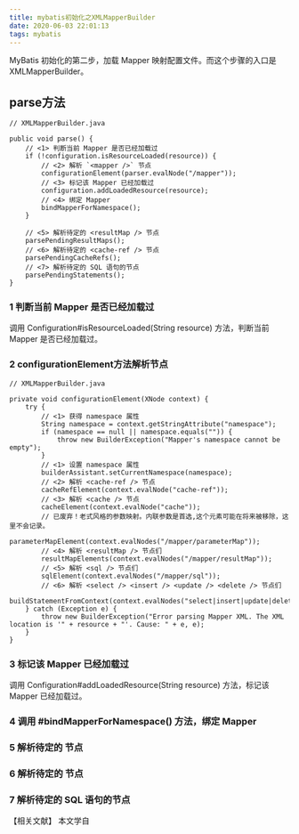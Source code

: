 ```yaml
---
title: mybatis初始化之XMLMapperBuilder
date: 2020-06-03 22:01:13
tags: mybatis
---
```

MyBatis 初始化的第二步，加载 Mapper 映射配置文件。而这个步骤的入口是 XMLMapperBuilder。
<!--more-->

## parse方法

```
// XMLMapperBuilder.java

public void parse() {
    // <1> 判断当前 Mapper 是否已经加载过
    if (!configuration.isResourceLoaded(resource)) {
        // <2> 解析 `<mapper />` 节点
        configurationElement(parser.evalNode("/mapper"));
        // <3> 标记该 Mapper 已经加载过
        configuration.addLoadedResource(resource);
        // <4> 绑定 Mapper
        bindMapperForNamespace();
    }

    // <5> 解析待定的 <resultMap /> 节点
    parsePendingResultMaps();
    // <6> 解析待定的 <cache-ref /> 节点
    parsePendingCacheRefs();
    // <7> 解析待定的 SQL 语句的节点
    parsePendingStatements();
}
```
### 1 判断当前 Mapper 是否已经加载过
调用 Configuration#isResourceLoaded(String resource) 方法，判断当前 Mapper 是否已经加载过。

### 2 configurationElement方法解析<mapper>节点
```
// XMLMapperBuilder.java

private void configurationElement(XNode context) {
    try {
        // <1> 获得 namespace 属性
        String namespace = context.getStringAttribute("namespace");
        if (namespace == null || namespace.equals("")) {
            throw new BuilderException("Mapper's namespace cannot be empty");
        }
        // <1> 设置 namespace 属性
        builderAssistant.setCurrentNamespace(namespace);
        // <2> 解析 <cache-ref /> 节点
        cacheRefElement(context.evalNode("cache-ref"));
        // <3> 解析 <cache /> 节点
        cacheElement(context.evalNode("cache"));
        // 已废弃！老式风格的参数映射。内联参数是首选,这个元素可能在将来被移除，这里不会记录。
        parameterMapElement(context.evalNodes("/mapper/parameterMap"));
        // <4> 解析 <resultMap /> 节点们
        resultMapElements(context.evalNodes("/mapper/resultMap"));
        // <5> 解析 <sql /> 节点们
        sqlElement(context.evalNodes("/mapper/sql"));
        // <6> 解析 <select /> <insert /> <update /> <delete /> 节点们
        buildStatementFromContext(context.evalNodes("select|insert|update|delete"));
    } catch (Exception e) {
        throw new BuilderException("Error parsing Mapper XML. The XML location is '" + resource + "'. Cause: " + e, e);
    }
}
```
### 3 标记该 Mapper 已经加载过
调用 Configuration#addLoadedResource(String resource) 方法，标记该 Mapper 已经加载过。

### 4 调用 #bindMapperForNamespace() 方法，绑定 Mapper

### 5 解析待定的 <resultMap /> 节点

### 6 解析待定的 <cache-ref /> 节点

### 7 解析待定的 SQL 语句的节点
【相关文献】
本文学自